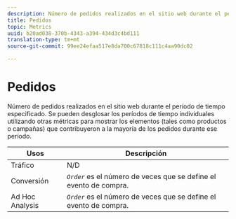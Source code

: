 ```yaml
---
description: Número de pedidos realizados en el sitio web durante el período de tiempo especificado. Se pueden desglosar los períodos de tiempo individuales utilizando otras métricas para mostrar los elementos (tales como productos o campañas) que contribuyeron a la mayoría de los pedidos durante ese período.
title: Pedidos
topic: Metrics
uuid: b20ad038-370b-4343-a394-434d3c4bd111
translation-type: tm+mt
source-git-commit: 99ee24efaa517e8da700c67818c111c4aa90dc02

---
```



# Pedidos

Número de pedidos realizados en el sitio web durante el período de tiempo especificado. Se pueden desglosar los períodos de tiempo individuales utilizando otras métricas para mostrar los elementos (tales como productos o campañas) que contribuyeron a la mayoría de los pedidos durante ese período.

| Usos | Descripción |
|---|---|
| Tráfico | N/D |
| Conversión | *`Order`* es el número de veces que se define el evento de compra. |
| Ad Hoc Analysis  | *`Order`* es el número de veces que se define el evento de compra. |


